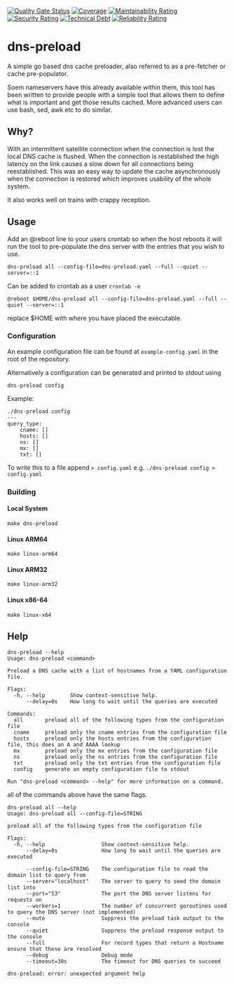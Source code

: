 [![Quality Gate Status](https://sonarcloud.io/api/project_badges/measure?project=jimmystewpot_dns-preload&metric=alert_status)](https://sonarcloud.io/summary/new_code?id=jimmystewpot_dns-preload) [![Coverage](https://sonarcloud.io/api/project_badges/measure?project=jimmystewpot_dns-preload&metric=coverage)](https://sonarcloud.io/summary/new_code?id=jimmystewpot_dns-preload) [![Maintainability Rating](https://sonarcloud.io/api/project_badges/measure?project=jimmystewpot_dns-preload&metric=sqale_rating)](https://sonarcloud.io/summary/new_code?id=jimmystewpot_dns-preload) [![Security Rating](https://sonarcloud.io/api/project_badges/measure?project=jimmystewpot_dns-preload&metric=security_rating)](https://sonarcloud.io/summary/new_code?id=jimmystewpot_dns-preload) [![Technical Debt](https://sonarcloud.io/api/project_badges/measure?project=jimmystewpot_dns-preload&metric=sqale_index)](https://sonarcloud.io/summary/new_code?id=jimmystewpot_dns-preload) [![Reliability Rating](https://sonarcloud.io/api/project_badges/measure?project=jimmystewpot_dns-preload&metric=reliability_rating)](https://sonarcloud.io/summary/new_code?id=jimmystewpot_dns-preload)
# dns-preload
A simple go based dns cache preloader, also referred to as a pre-fetcher or cache pre-populator.

Soem nameservers have this already available within them, this tool has been written to provide people with a simple tool that allows them to define what is important and get those results cached. More advanced users can use bash, sed, awk etc to do similar.

## Why?

With an intermittent satellite connection when the connection is lost the local DNS cache is flushed. When the connection is restablished the high latency on the link causes a slow down for all connections being reestablished. This was an easy way to update the cache asynchronously when the connection is restored which improves usability of the whole system.

It also works well on trains with crappy reception.
## Usage

Add an @reboot line to your users crontab so when the host reboots it will run the tool to pre-populate the dns server
with the entries that you wish to use.

`dns-preload all --config-file=dns-preload.yaml --full --quiet --server=::1`

Can be added to crontab as a user `crontab -e`

`@reboot $HOME/dns-preload all --config-file=dns-preload.yaml --full --quiet --server=::1`

replace $HOME with where you have placed the executable.
### Configuration

An example configuration file can be found at `example-config.yaml` in the root of the repository.

Alternatively a configuration can be generated and printed to stdout using

`dns-preload config`

Example:

```
./dns-preload config
---
query_type:
    cname: []
    hosts: []
    ns: []
    mx: []
    txt: []

```
To write this to a file append `> config.yaml` e.g. `./dns-preload config > config.yaml`

### Building

#### Local System

```make dns-preload```

#### Linux ARM64

```make linux-arm64```

#### Linux ARM32

```make linux-arm32```

#### Linux x86-64

```make linux-x64```



## Help

```
dns-preload --help
Usage: dns-preload <command>

Preload a DNS cache with a list of hostnames from a YAML configuration file.

Flags:
  -h, --help        Show context-sensitive help.
      --delay=0s    How long to wait until the queries are executed

Commands:
  all       preload all of the following types from the configuration file
  cname     preload only the cname entries from the configuration file
  hosts     preload only the hosts entries from the configuration file, this does an A and AAAA lookup
  mx        preload only the mx entries from the configuration file
  ns        preload only the ns entries from the configuration file
  txt       preload only the txt entries from the configuration file
  config    generate an empty configuration file to stdout

Run "dns-preload <command> --help" for more information on a command.
```

all of the commands above have the same flags.

```
dns-preload all --help
Usage: dns-preload all --config-file=STRING

preload all of the following types from the configuration file

Flags:
  -h, --help                  Show context-sensitive help.
      --delay=0s              How long to wait until the queries are executed

      --config-file=STRING    The configuration file to read the domain list to query from
      --server="localhost"    The server to query to seed the domain list into
      --port="53"             The port the DNS server listens for requests on
      --workers=1             The number of concurrent goroutines used to query the DNS server (not implemented)
      --mute                  Suppress the preload task output to the console
      --quiet                 Suppress the preload response output to the console
      --full                  For record types that return a Hostname ensure that these are resolved
      --debug                 Debug mode
      --timeout=30s           The timeout for DNS queries to succeed

dns-preload: error: unexpected argument help
```